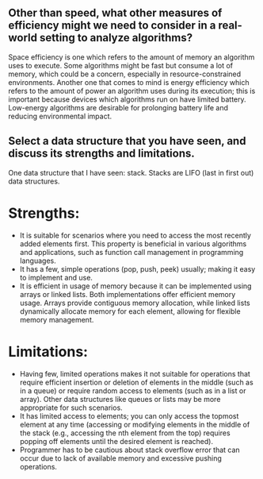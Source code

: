 ## Other than speed, what other measures of efficiency might we need to consider in a real-world setting to analyze algorithms? 
Space efficiency is one which refers to the amount of memory an algorithm uses to execute. Some algorithms might be fast but consume a lot of memory, which could be a concern, especially in resource-constrained environments. Another one that comes to mind is energy efficiency which refers to the amount of power an algorithm uses during its execution; this is important because devices which algorithms run on have limited battery. Low-energy algorithms are desirable for prolonging battery life and reducing environmental impact.

## Select a data structure that you have seen, and discuss its strengths and limitations.

One data structure that I have seen: stack. 
Stacks are LIFO (last in first out) data structures.

# Strengths: 
- It is suitable for scenarios where you need to access the most recently added elements first. This property is beneficial in various algorithms and applications, such as function call management in programming languages.
- It has a few, simple operations (pop, push, peek) usually; making it easy to implement and use.
- It is efficient in usage of memory because it can be implemented using arrays or linked lists. Both implementations offer efficient memory usage. Arrays provide contiguous memory allocation, while linked lists dynamically allocate memory for each element, allowing for flexible memory management.
  
# Limitations:
- Having few, limited operations makes it not suitable for operations that require efficient insertion or deletion of elements in the middle (such as in a queue) or require random access to elements (such as in a list or array). Other data structures like queues or lists may be more appropriate for such scenarios.
- It has limited access to elements; you can only access the topmost element at any time (accessing or modifying elements in the middle of the stack (e.g., accessing the nth element from the top) requires popping off elements until the desired element is reached).
- Programmer has to be cautious about stack overflow error that can occur due to lack of available memory and excessive pushing operations.
